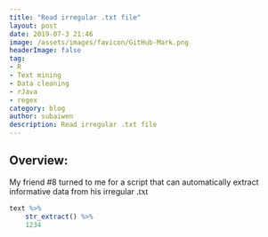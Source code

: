 ```yaml
---
title: "Read irregular .txt file"
layout: post
date: 2019-07-3 21:46
image: /assets/images/favicon/GitHub-Mark.png
headerImage: false
tag:
- R
- Text mining
- Data cleaning
- rJava
- regex
category: blog
author: subaiwen
description: Read irregular .txt file
---
```


## Overview:

My friend #8 turned to me for a script that can automatically extract informative data from his irregular <span style="font-family:Inconsolata; font-size:12pt;">.txt</span>

```r
text %>%
	str_extract() %>%
	1234
```
